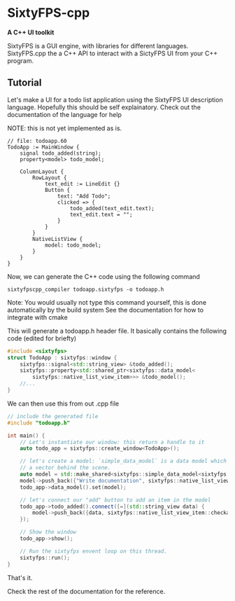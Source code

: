 # SixtyFPS-cpp

**A C++ UI toolkit**

SixtyFPS is a GUI engine, with libraries for different languages.
SixtyFPS.cpp the a C++ API to interact with a SictyFPS UI from your C++ program.

## Tutorial

Let's make a UI for a todo list application using the SixtyFPS UI description language.
Hopefully this should be self explainatory. Check out the documentation of the language for help

NOTE: this is not yet implemented as is.

```sixtyfps
// file: todoapp.60
TodoApp := MainWindow {
    signal todo_added(string);
    property<model> todo_model;

    ColumnLayout {
        RowLayout {
            text_edit := LineEdit {}
            Button {
                text: "Add Todo";
                clicked => {
                    todo_added(text_edit.text);
                    text_edit.text = "";
                }
            }
        }
        NativeListView {
            model: todo_model;
        }
    }
}
```

Now, we can generate the C++ code using the following command

```
sixtyfpscpp_compiler todoapp.sixtyfps -o todoapp.h
```

Note: You would usually not type this command yourself, this is done automatically by the build system
See the documentation for how to integrate with cmake

This will generate a todoapp.h header file. It basically contains the following code
(edited for briefty)

```C++
#include <sixtyfps>
struct TodoApp : sixtyfps::window {
    sixtyfps::signal<std::string_view> &todo_added();
    sixtyfps::property<std::shared_ptr<sixtyfps::data_model<
        sixtyfps::native_list_view_item>>> &todo_model();
    //...
}
```

We can then use this from out .cpp file

```C++
// include the generated file
#include "todoapp.h"

int main() {
    // Let's instantiate our window: this return a handle to it
    auto todo_app = sixtyfps::create_window<TodoApp>();

    // let's create a model: `simple_data_model` is a data model which is simply backed by
    // a vector behind the scene.
    auto model = std::make_shared<sixtyfps::simple_data_model<sixtyfps::native_list_view_item>>();
    model->push_back({"Write documentation", sixtyfps::native_list_view_item::checkable });
    todo_app->data_model().set(model);

    // let's connect our "add" button to add an item in the model
    todo_app->todo_added().connect([=](std::string_view data) {
        model->push_back({data, sixtyfps::native_list_view_item::checkable})
    });

    // Show the window
    todo_app->show();

    // Run the sixtyfps envent loop on this thread.
    sixtyfps::run();
}
```

That's it.

Check the rest of the documentation for the reference.
